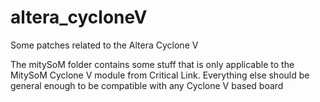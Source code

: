 # altera_cycloneV
Some patches related to the Altera Cyclone V

The mitySoM folder contains some stuff that is
only applicable to the MitySoM Cyclone V module
from Critical Link. Everything else should be
general enough to be compatible with any Cyclone V
based board
